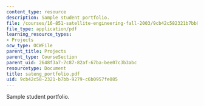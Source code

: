 ```yaml
---
content_type: resource
description: Sample student portfolio.
file: /courses/16-851-satellite-engineering-fall-2003/9cb42c582321b7bb9279c6b0957fe085_sateng_portfolio.pdf
file_type: application/pdf
learning_resource_types:
- Projects
ocw_type: OCWFile
parent_title: Projects
parent_type: CourseSection
parent_uid: 2648f3a7-7c87-82af-67ba-bee07c3b3abc
resourcetype: Document
title: sateng_portfolio.pdf
uid: 9cb42c58-2321-b7bb-9279-c6b0957fe085
---
```

Sample student portfolio.

